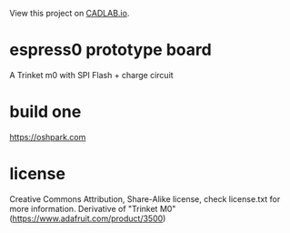 View this project on [CADLAB.io](https://cadlab.io/node/859). 

# espress0 prototype board
A Trinket m0 with SPI Flash + charge circuit 

# build one
https://oshpark.com

# license
Creative Commons Attribution, Share-Alike license, check license.txt for more information. Derivative of "Trinket M0" (https://www.adafruit.com/product/3500)
